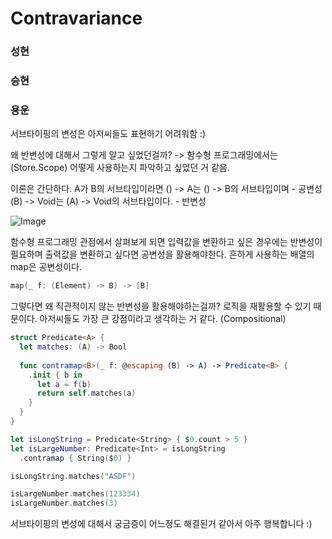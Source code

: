 # Contravariance
### 성현

### 승현

### 용운
서브타이핑의 변성은 아저씨들도 표현하기 어려워함 :)

왜 반변성에 대해서 그렇게 알고 싶었던걸까?
-> 함수형 프로그래밍에서는(Store.Scope) 어떻게 사용하는지 파악하고 싶었던 거 같음.

이론은 간단하다.
A가 B의 서브타입이라면
() -> A는 () -> B의 서브타입이며 - 공변성
(B) -> Void는 (A) -> Void의 서브타입이다. - 반변성
 
  
![Image](https://github.com/user-attachments/assets/7c09fa4f-1df5-4d33-a3c6-3965b8ec4b22)

함수형 프로그래밍 관점에서 살펴보게 되면
입력값을 변환하고 싶은 경우에는 반변성이 필요하며 출력값을 변환하고 싶다면 공변성을 활용해야한다.
흔하게 사용하는 배열의 map은 공변성이다.
``` swift
map(_ f: (Element) -> B) -> [B]
```

그렇다면 왜 직관적이지 않는 반변성을 활용해야하는걸까? 로직을 재활용할 수 있기 때문이다.
아저씨들도 가장 큰 강점이라고 생각하는 거 같다. (Compositional) 
``` swift
struct Predicate<A> {
  let matches: (A) -> Bool
  
  func contramap<B>(_ f: @escaping (B) -> A) -> Predicate<B> {
    .init { b in
      let a = f(b)
      return self.matches(a)
    }
  }
}

let isLongString = Predicate<String> { $0.count > 5 }
let isLargeNumber: Predicate<Int> = isLongString
  .contramap { String($0) }

isLongString.matches("ASDF")

isLargeNumber.matches(123334)
isLargeNumber.matches(3)
```

서브타이핑의 변성에 대해서 궁금증이 어느정도 해결된거 같아서 아주 행복합니다 :)
